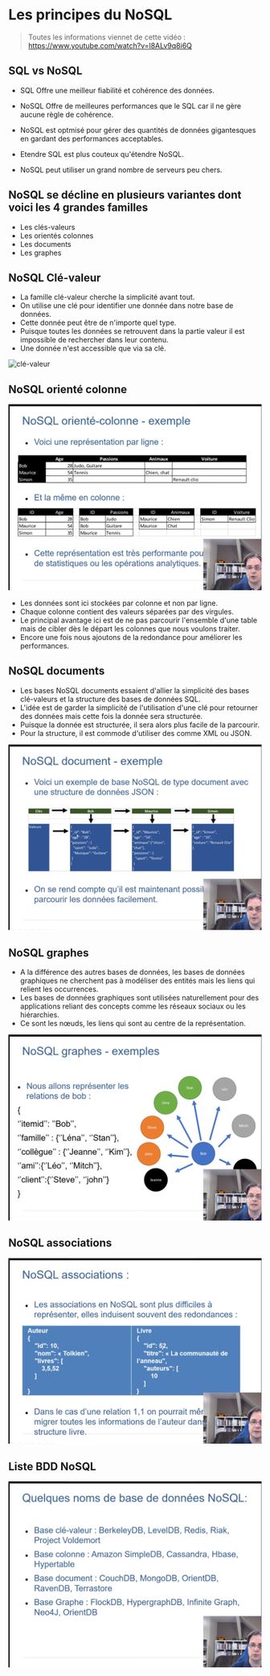 # Les principes du NoSQL

> Toutes les informations viennet de cette vidéo : https://www.youtube.com/watch?v=l8ALv9q8i6Q

## SQL vs NoSQL


- SQL Offre une meilleur fiabilité et cohérence des données. 

- NoSQL Offre de meilleures performances que le SQL car il ne gère aucune règle de cohérence.

- NoSQL est optmisé pour gérer des quantités de données gigantesques en gardant des performances acceptables.

- Etendre SQL est plus couteux qu'étendre NoSQL.

- NoSQL peut utiliser un grand nombre de serveurs peu chers.

## NoSQL se décline en plusieurs variantes dont voici les 4 grandes familles

- Les clés-valeurs
- Les orientés colonnes
- Les documents
- Les graphes

## NoSQL Clé-valeur

- La famille clé-valeur cherche la simplicité avant tout.
- On utilise une clé pour identifier une donnée dans notre base de données.
- Cette donnée peut être de n'importe quel type.
- Puisque toutes les données se retrouvent dans la partie valeur il est impossible de rechercher dans leur contenu.
- Une donnée n'est accessible que via sa clé.

![clé-valeur](../../images/clévaleur.png)


## NoSQL orienté colonne

![orienté colonne](../../images/orienteColonne.png)



- Les données sont ici stockées par colonne et non par ligne.
- Chaque colonne contient des valeurs séparées par des virgules.
- Le principal avantage ici est de ne pas parcourir l'ensemble d'une table mais de cibler dès le départ les
colonnes que nous voulons traiter.
- Encore une fois nous ajoutons de la redondance pour améliorer les performances.

## NoSQL documents

- Les bases NoSQL documents essaient d'allier la simplicité des bases clé-valeurs et la structure des bases
de données SQL.
- L'idée est de garder la simplicité de l'utilisation d'une clé pour retourner des données mais cette fois la donnée
sera structurée.
- Puisque la donnée est structurée, il sera alors plus facile de la parcourir.
- Pour la structure, il est commode d'utiliser des comme XML ou JSON.

![orienté colonne](../../images/document.png)

## NoSQL graphes

- A la différence des autres bases de données, les bases de données graphiques ne cherchent pas à modéliser des entités mais les liens qui relient les occurrences.
- Les bases de données graphiques sont utilisées naturellement pour des applications reliant des concepts comme les réseaux sociaux ou les hiérarchies.
- Ce sont les nœuds, les liens qui sont au centre de la représentation.

![orienté colonne](../../images/graphes.png)

## NoSQL associations

![orienté colonne](../../images/associations.png)

## Liste BDD NoSQL

![orienté colonne](../../images/listeBDD.png)